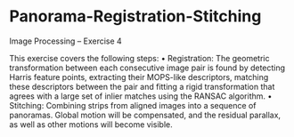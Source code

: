 # Panorama-Registration-Stitching
Image Processing – Exercise 4

This exercise covers the following steps:
• Registration: The geometric transformation between each consecutive image pair is found by detecting Harris feature points, extracting their MOPS-like descriptors, matching these descriptors
between the pair and fitting a rigid transformation that agrees with a large set of inlier matches
using the RANSAC algorithm.
• Stitching: Combining strips from aligned images into a sequence of panoramas. Global motion will
be compensated, and the residual parallax, as well as other motions will become visible.
